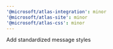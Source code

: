 ```yaml
---
'@microsoft/atlas-integration': minor
'@microsoft/atlas-site': minor
'@microsoft/atlas-css': minor
---
```


Add standardized message styles
